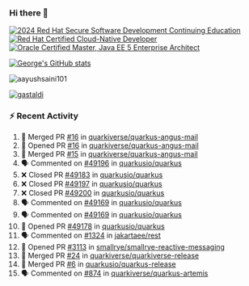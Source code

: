 ### Hi there 👋

<!--START_SECTION:badges-->
[![2024 Red Hat Secure Software Development Continuing Education](https://images.credly.com/size/110x110/images/36a76b78-c5bf-45cf-ac2c-48c3825260c7/blob)](http://www.credly.com/badges/c86e9a17-d2c3-4554-b890-7d0521710eb6 "2024 Red Hat Secure Software Development Continuing Education")
[![Red Hat Certified Cloud-Native Developer](https://images.credly.com/size/110x110/images/12ef4e4e-3d8d-4caf-9ab1-858c5bcb9619/image.png)](http://www.credly.com/badges/b6402e31-0894-48e6-b488-e2e551dcc809 "Red Hat Certified Cloud-Native Developer")
[![Oracle Certified Master, Java EE 5 Enterprise Architect](https://images.credly.com/size/110x110/images/1fa3549c-674c-4779-b3d6-d7d64eac2c23/Oracle-Certification-badge_OC-Master.png)](http://www.credly.com/badges/2565574e-b81d-410e-ab7d-24666ddcbe00 "Oracle Certified Master, Java EE 5 Enterprise Architect")
<!--END_SECTION:badges-->

[![George's GitHub stats](https://github-readme-stats.vercel.app/api?username=gastaldi&show=reviews,prs_merged&hide=contribs,prs&theme=transparent&show_icons=true)](https://github.com/anuraghazra/github-readme-stats)

<p align="left"> <img src="https://komarev.com/ghpvc/?username=gastaldi&label=Profile%20views&color=0e75b6&style=for-the-badge" alt="aayushsaini101" /> </p>

<p align="left"> <a href="https://github.com/ryo-ma/github-profile-trophy"><img src="https://github-profile-trophy.vercel.app/?username=gastaldi" alt="gastaldi" /></a> </p>

### :zap: Recent Activity

<!--START_SECTION:activity-->
1. 🎉 Merged PR [#16](https://github.com/quarkiverse/quarkus-angus-mail/pull/16) in [quarkiverse/quarkus-angus-mail](https://github.com/quarkiverse/quarkus-angus-mail)
2. 💪 Opened PR [#16](https://github.com/quarkiverse/quarkus-angus-mail/pull/16) in [quarkiverse/quarkus-angus-mail](https://github.com/quarkiverse/quarkus-angus-mail)
3. 🎉 Merged PR [#15](https://github.com/quarkiverse/quarkus-angus-mail/pull/15) in [quarkiverse/quarkus-angus-mail](https://github.com/quarkiverse/quarkus-angus-mail)
4. 🗣 Commented on [#49196](https://github.com/quarkusio/quarkus/pull/49196#issuecomment-3136830333) in [quarkusio/quarkus](https://github.com/quarkusio/quarkus)
5. ❌ Closed PR [#49183](https://github.com/quarkusio/quarkus/pull/49183) in [quarkusio/quarkus](https://github.com/quarkusio/quarkus)
6. ❌ Closed PR [#49197](https://github.com/quarkusio/quarkus/pull/49197) in [quarkusio/quarkus](https://github.com/quarkusio/quarkus)
7. ❌ Closed PR [#49200](https://github.com/quarkusio/quarkus/pull/49200) in [quarkusio/quarkus](https://github.com/quarkusio/quarkus)
8. 🗣 Commented on [#49169](https://github.com/quarkusio/quarkus/pull/49169#issuecomment-3136437743) in [quarkusio/quarkus](https://github.com/quarkusio/quarkus)
9. 🗣 Commented on [#49169](https://github.com/quarkusio/quarkus/pull/49169#issuecomment-3136434819) in [quarkusio/quarkus](https://github.com/quarkusio/quarkus)
10. 💪 Opened PR [#49178](https://github.com/quarkusio/quarkus/pull/49178) in [quarkusio/quarkus](https://github.com/quarkusio/quarkus)
11. 🗣 Commented on [#1324](https://github.com/jakartaee/rest/issues/1324#issuecomment-3136296018) in [jakartaee/rest](https://github.com/jakartaee/rest)
12. 💪 Opened PR [#3113](https://github.com/smallrye/smallrye-reactive-messaging/pull/3113) in [smallrye/smallrye-reactive-messaging](https://github.com/smallrye/smallrye-reactive-messaging)
13. 🎉 Merged PR [#24](https://github.com/quarkiverse/quarkiverse-release/pull/24) in [quarkiverse/quarkiverse-release](https://github.com/quarkiverse/quarkiverse-release)
14. 🎉 Merged PR [#6](https://github.com/quarkusio/quarkus-release/pull/6) in [quarkusio/quarkus-release](https://github.com/quarkusio/quarkus-release)
15. 🗣 Commented on [#874](https://github.com/quarkiverse/quarkus-artemis/issues/874#issuecomment-3127224406) in [quarkiverse/quarkus-artemis](https://github.com/quarkiverse/quarkus-artemis)
<!--END_SECTION:activity-->
